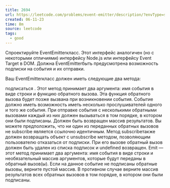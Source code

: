 ```yaml
---
title: 2694
url: https://leetcode.com/problems/event-emitter/description/?envType=study-plan-v2&envId=30-days-of-javascript
created: 06-11-23
time: 8m
source: leetcode
tags:
  - good
---
```


Спроектируйте EventEmitterкласс. Этот интерфейс аналогичен (но с некоторыми отличиями) интерфейсу Node.js или интерфейсу Event Target в DOM. Должна EventEmitterбыть предусмотрена возможность подписки на события и их отправки.

Ваш EventEmitterкласс должен иметь следующие два метода:

подписаться . Этот метод принимает два аргумента: имя события в виде строки и функцию обратного вызова. Эта функция обратного вызова будет позже вызвана при возникновении события.
Событие должно иметь возможность иметь несколько прослушивателей одного и того же события. При отправке события с несколькими обратными вызовами каждый из них должен вызываться в том порядке, в котором они были подписаны. Должен быть возвращен массив результатов. Вы можете предположить, что ни один из переданных обратных вызовов не subscribe является ссылочно идентичным.
Метод subscribeтакже должен возвращать объект с unsubscribe методом, позволяющим пользователю отказаться от подписки. При его вызове обратный вызов должен быть удален из списка подписок и undefined возвращен.
Emit — этот метод принимает два аргумента: имя события в виде строки и необязательный массив аргументов, которые будут переданы в обратный вызов(ы). Если на данное событие не подписаны обратные вызовы, верните пустой массив. В противном случае верните массив результатов всех обратных вызовов в том порядке, в котором они были подписаны.
